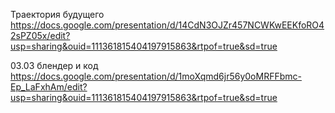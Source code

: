 Траектория будущего 
https://docs.google.com/presentation/d/14CdN3OJZr457NCWKwEEKfoRO42sPZ05x/edit?usp=sharing&ouid=111361815404197915863&rtpof=true&sd=true

03.03 блендер и код 
https://docs.google.com/presentation/d/1moXqmd6jr56y0oMRFFbmc-Ep_LaFxhAm/edit?usp=sharing&ouid=111361815404197915863&rtpof=true&sd=true
